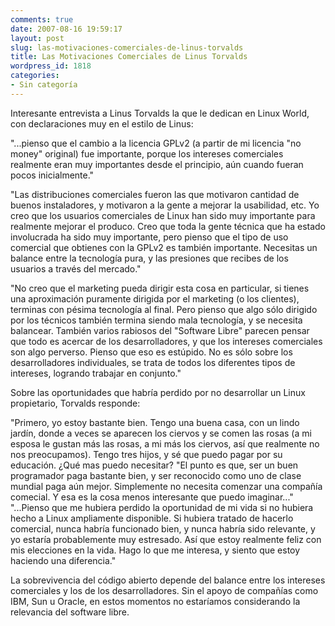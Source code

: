 ```yaml
---
comments: true
date: 2007-08-16 19:59:17
layout: post
slug: las-motivaciones-comerciales-de-linus-torvalds
title: Las Motivaciones Comerciales de Linus Torvalds
wordpress_id: 1818
categories:
- Sin categoría
---
```


Interesante entrevista a Linus Torvalds la que le dedican en Linux World, con declaraciones muy en el estilo de Linus:

"...pienso que el cambio a la licencia GPLv2 (a partir de mi licencia "no money" original) fue importante, porque los intereses comerciales realmente eran muy importantes desde el principio, aún cuando fueran pocos inicialmente."

"Las distribuciones comerciales fueron las que motivaron cantidad de buenos instaladores, y motivaron a la gente a mejorar la usabilidad, etc. Yo creo que los usuarios comerciales de Linux han sido muy importante para realmente mejorar el produco. Creo que toda la gente técnica que ha estado involucrada ha sido muy importante, pero pienso que el tipo de uso comercial que obtienes con la GPLv2 es también importante. Necesitas un balance entre la tecnología pura, y las presiones que recibes de los usuarios a través del mercado."

"No creo que el marketing pueda dirigir esta cosa en particular, si tienes una aproximación puramente dirigida por el marketing (o los clientes), terminas con pésima tecnología al final. Pero pienso que algo sólo dirigido por los técnicos también termina siendo mala tecnología, y se necesita balancear. También varios rabiosos del "Software Libre" parecen pensar que todo es acercar de los desarrolladores, y que los intereses comerciales son algo perverso. Pienso que eso es estúpido. No es sólo sobre los desarrolladores individuales, se trata de todos los diferentes tipos de intereses, logrando trabajar en conjunto."

Sobre las oportunidades que habría perdido por no desarrollar un Linux propietario, Torvalds responde:

"Primero, yo estoy bastante bien. Tengo una buena casa, con un lindo jardín, donde a veces se aparecen los ciervos y se comen las rosas (a mi esposa le gustan más las rosas, a mi más los ciervos, así que realmente no nos preocupamos). Tengo tres hijos, y sé que puedo pagar por su educación. ¿Qué mas puedo necesitar?
"El punto es que, ser un buen programador paga bastante bien, y ser reconocido como uno de clase mundial paga aún mejor. Simplemente no necesita comenzar una compañía comecial. Y esa es la cosa menos interesante que puedo imaginar..."
"...Pienso que me hubiera perdido la oportunidad de mi vida si no hubiera hecho a Linux ampliamente disponible. Si hubiera tratado de hacerlo comercial, nunca habría funcionado bien, y nunca habría sido relevante, y yo estaría probablemente muy estresado. Así que estoy realmente feliz con mis elecciones en la vida. Hago lo que me interesa, y siento que estoy haciendo una diferencia."

La sobrevivencia del código abierto depende del balance entre los intereses comerciales y los de los desarrolladores. Sin el apoyo de compañías como IBM, Sun u Oracle, en estos momentos no estaríamos considerando la relevancia del software libre.
